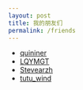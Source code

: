 ```yaml
---
layout: post
title: 我的朋友们
permalink: /friends
---
```


* [quininer](https://quininer.github.io)
* [LQYMGT](https://lqymgt.github.io)
* [Stevearzh](https://stevearzh.github.io)
* [tutu_wind](http://windleaves.xyz)
